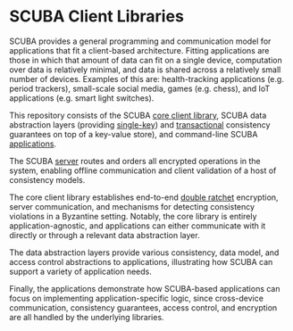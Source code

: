 # SCUBA Client Libraries

SCUBA provides a general programming and communication model for applications that fit a client-based architecture. Fitting applications are those in which that amount of data can fit on a single device, computation over data is relatively minimal, and data is shared across a relatively small number of devices. Examples of this are: health-tracking applications (e.g. period trackers), small-scale social media, games (e.g. chess), and IoT applications (e.g. smart light switches). 

This repository consists of the SCUBA [core client library](https://github.com/princeton-sns/noise-rust/tree/main/client/core), SCUBA data abstraction layers (providing [single-key](https://github.com/princeton-sns/scuba/tree/main/client/single-key-dal)) and [transactional](https://github.com/princeton-sns/noise-rust/tree/main/client/serializable-noise-kv) consistency guarantees on top of a key-value store), and command-line SCUBA [applications](https://github.com/princeton-sns/noise-rust/tree/main/apps). 

The SCUBA [server](https://github.com/princeton-sns/scuba/tree/main/server) routes and orders all encrypted operations in the system, enabling offline communication and client validation of a host of consistency models.

The core client library establishes end-to-end [double ratchet](https://signal.org/docs/specifications/doubleratchet/) encryption, server communication, and mechanisms for detecting consistency violations in a Byzantine setting. Notably, the core library is entirely application-agnostic, and applications can either communicate with it directly or through a relevant data abstraction layer.

The data abstraction layers provide various consistency, data model, and access control abstractions to applications, illustrating how SCUBA can support a variety of application needs.

Finally, the applications demonstrate how SCUBA-based applications can focus on implementing application-specific logic, since cross-device communication, consistency guarantees, access control, and encryption are all handled by the underlying libraries.
